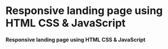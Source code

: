 # Responsive landing page using HTML CSS & JavaScript


#### Responsive landing page using HTML CSS & JavaScript




